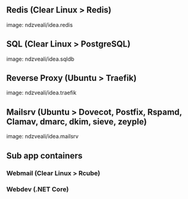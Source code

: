 ## Redis (Clear Linux > Redis)
image: ndzveali/idea.redis


## SQL (Clear Linux > PostgreSQL)
image: ndzveali/idea.sqldb


## Reverse Proxy (Ubuntu > Traefik)
image: ndzveali/idea.traefik


## Mailsrv (Ubuntu > Dovecot, Postfix, Rspamd, Clamav, dmarc, dkim, sieve, zeyple)
image: ndzveali/idea.mailsrv


## Sub app containers
  ### Webmail (Clear Linux > Rcube)
  ### Webdev (.NET Core)
  
  
